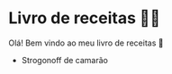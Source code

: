 # Livro de receitas :man_cook:

Olá! Bem vindo ao meu livro de receitas :wave:

- Strogonoff de camarão

